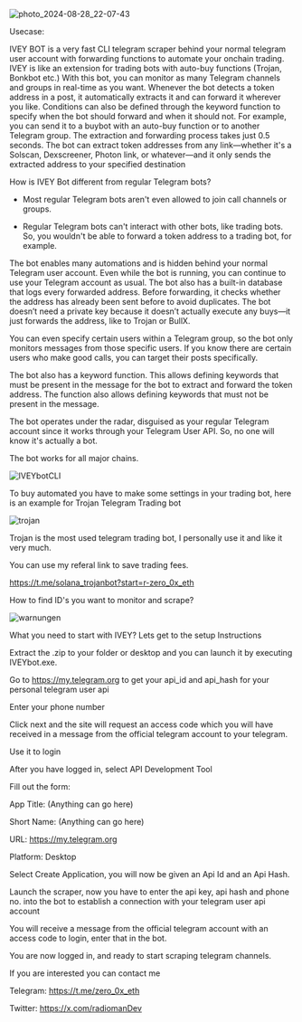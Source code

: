 ![photo_2024-08-28_22-07-43](https://github.com/user-attachments/assets/e1a9aedd-a065-40fb-8670-a43fb1ddd309)

Usecase:

IVEY BOT is a very fast CLI telegram scraper behind your normal telegram user account with forwarding functions to automate your onchain trading.
IVEY is like an extension for trading bots with auto-buy functions (Trojan, Bonkbot etc.)
With this bot, you can monitor as many Telegram channels and groups in real-time as you want. Whenever the bot detects a token address in a post, it automatically extracts it and can forward it wherever you like. Conditions can also be defined through the keyword function to specify when the bot should forward and when it should not.
For example, you can send it to a buybot with an auto-buy function or to another Telegram group. The extraction and forwarding process takes just 0.5 seconds. The bot can extract token addresses from
any link—whether it's a Solscan, Dexscreener, Photon link, or whatever—and it only sends the extracted address to your specified destination

How is IVEY Bot different from regular Telegram bots?

- Most regular Telegram bots aren't even allowed to join call channels or groups.

- Regular Telegram bots can't interact with other bots, like trading bots. So, you wouldn't be able to forward a token address to a trading bot, for example.

The bot enables many automations and is hidden behind your normal Telegram user account. Even while the bot is running, you can continue to use your Telegram account as usual.
The bot also has a built-in database that logs every forwarded address. Before forwarding, it checks whether the address has already been sent before to avoid duplicates. 
The bot doesn’t need a private key because it doesn’t actually execute any buys—it just forwards the address, like to Trojan or BullX.

You can even specify certain users within a Telegram group, so the bot only monitors messages from those specific users. If you know there are certain users who make good calls, 
you can target their posts specifically. 

The bot also has a keyword function. This allows defining keywords that must be present in the message for the bot to extract and forward the token address. The function also allows defining keywords that must not be present in the message.

The bot operates under the radar, disguised as your regular Telegram account since it works through your Telegram User API. So, no one will know it's actually a bot.

The bot works for all major chains.

![IVEYbotCLI](https://github.com/user-attachments/assets/a1f60615-a1d3-49eb-b74c-a7392cfcde6e)

To buy automated you have to make some settings in your trading bot, here is an example for Trojan Telegram Trading bot

![trojan](https://github.com/user-attachments/assets/5af09371-1cfd-4ad6-a444-429133cb895e)

Trojan is the most used telegram trading bot, I personally use it and like it very much.

You can use my referal link to save trading fees.

https://t.me/solana_trojanbot?start=r-zero_0x_eth

How to find ID's you want to monitor and scrape?

![warnungen](https://github.com/user-attachments/assets/38a346f9-ca89-46e4-add1-e42f8b2f6e97)


What you need to start with IVEY? Lets get to the setup Instructions

Extract the .zip to your folder or desktop and you can launch it by executing IVEYbot.exe.

Go to https://my.telegram.org to get your api_id and api_hash for your personal telegram user api

Enter your phone number

Click next and the site will request an access code which you will have received in a message from the official telegram account to your telegram. 

Use it to login

After you have logged in, select API Development Tool

Fill out the form:

App Title: (Anything can go here)

Short Name: (Anything can go here)

URL: https://my.telegram.org

Platform: Desktop

Select Create Application, you will now be given an Api Id and an Api Hash. 

Launch the scraper, now you have to enter the api key, api hash and phone no. into the bot to establish a connection with your telegram user api account

You will receive a message from the official telegram account with an access code to login, enter that in the bot.

You are now logged in, and ready to start scraping telegram channels.

If you are interested you can contact me

Telegram: https://t.me/zero_0x_eth

Twitter: https://x.com/radiomanDev
